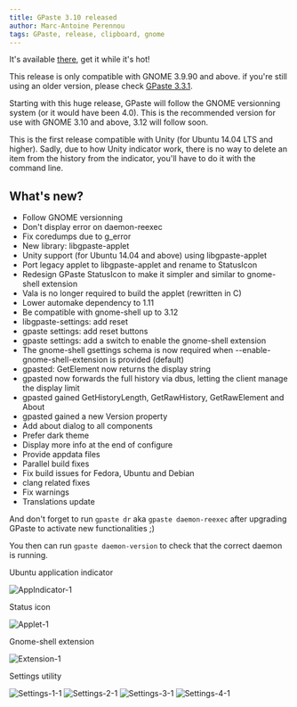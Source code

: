 ```yaml
---
title: GPaste 3.10 released
author: Marc-Antoine Perennou
tags: GPaste, release, clipboard, gnome
---
```


It's available [there](http://www.imagination-land.org/files/gpaste/gpaste-3.10.tar.xz), get it while it's hot!

This release is only compatible with GNOME 3.9.90 and above. if you're still using an older version, please check
[GPaste 3.3.1](http://www.imagination-land.org/posts/2014-03-22-gpaste-3.3.1-released.html).

Starting with this huge release, GPaste will follow the GNOME versionning system (or it would have been 4.0).
This is the recommended version for use with GNOME 3.10 and above, 3.12 will follow soon.

This is the first release compatible with Unity (for Ubuntu 14.04 LTS and higher). Sadly, due to how Unity indicator
work, there is no way to delete an item from the history from the indicator, you'll have to do it with the command line.

## What's new?

- Follow GNOME versionning
- Don't display error on daemon-reexec
- Fix coredumps due to g\_error
- New library: libgpaste-applet
- Unity support (for Ubuntu 14.04 and above) using libgpaste-applet
- Port legacy applet to libgpaste-applet and rename to StatusIcon
- Redesign GPaste StatusIcon to make it simpler and similar to gnome-shell extension
- Vala is no longer required to build the applet (rewritten in C)
- Lower automake dependency to 1.11
- Be compatible with gnome-shell up to 3.12
- libgpaste-settings: add reset
- gpaste settings: add reset buttons
- gpaste settings: add a switch to enable the gnome-shell extension
- The gnome-shell gsettings schema is now required when --enable-gnome-shell-extension is provided (default)
- gpasted: GetElement now returns the display string
- gpasted now forwards the full history via dbus, letting the client manage the display limit
- gpasted gained GetHistoryLength, GetRawHistory, GetRawElement and About
- gpasted gained a new Version property
- Add about dialog to all components
- Prefer dark theme
- Display more info at the end of configure
- Provide appdata files
- Parallel build fixes
- Fix build issues for Fedora, Ubuntu and Debian
- clang related fixes
- Fix warnings
- Translations update

And don't forget to run `gpaste dr` aka `gpaste daemon-reexec` after upgrading GPaste to activate new functionalities ;)

You then can run `gpaste daemon-version` to check that the correct daemon is running.

Ubuntu application indicator

<img src="/images/GPaste/AppIndicator-1.png" alt="AppIndicator-1"/>

Status icon

<img src="/images/GPaste/Applet-1.png" alt="Applet-1"/>

Gnome-shell extension

<img src="/images/GPaste/Extension-1.png" alt="Extension-1"/>

Settings utility

<img src="/images/GPaste/Settings-1-1.png" alt="Settings-1-1"/>

<img src="/images/GPaste/Settings-2-1.png" alt="Settings-2-1"/>

<img src="/images/GPaste/Settings-3-1.png" alt="Settings-3-1"/>

<img src="/images/GPaste/Settings-4-1.png" alt="Settings-4-1"/>

